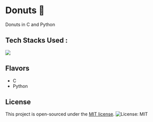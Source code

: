# Donuts 🍩
Donuts in C and Python

## Tech Stacks Used :

<a target="_blank" href="https://www.python.org/"><img src="https://img.shields.io/badge/Python-14354C?style=for-the-badge&logo=python&logoColor=white"></img></a>

## Flavors

- C
- Python

## License

This project is open-sourced under the [MIT license](). ![License: MIT](https://img.shields.io/badge/License-MIT-blue.svg) 

